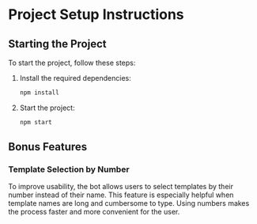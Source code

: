 # Project Setup Instructions

## Starting the Project

To start the project, follow these steps:

1. Install the required dependencies:
   ```bash
   npm install
   ```
2. Start the project:
   ```bash
   npm start
   ```

## Bonus Features

### Template Selection by Number

To improve usability, the bot allows users to select templates by their number instead of their name. This feature is especially helpful when template names are long and cumbersome to type. Using numbers makes the process faster and more convenient for the user.
